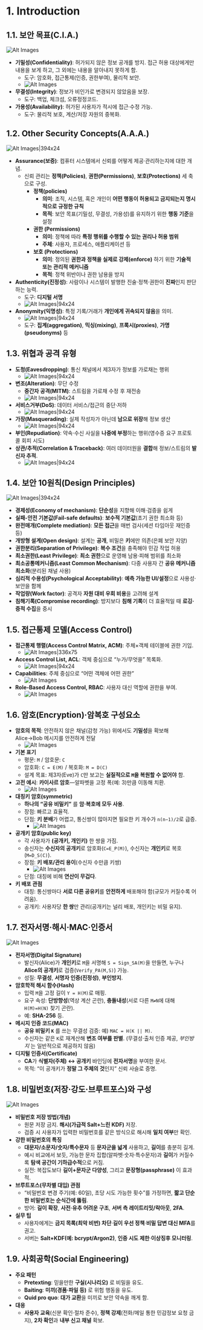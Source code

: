 # 1. Introduction
## 1.1. 보안 목표(C.I.A.)

![Alt Images](https://cdn.jsdelivr.net/gh/aliquis-facio/aliquis-facio.github.io@main/_image/2025-10-20-17-20-40.jpg?raw=true)

- **기밀성(Confidentiality)**: 허가되지 않은 정보 공개를 방지. 접근 허용 대상에게만 내용을 보게 하고, 그 외에는 내용을 알아내지 못하게 함.
	- 도구: 암호화, 접근통제(인증, 권한부여), 물리적 보안.
	- ![Alt Images](https://cdn.jsdelivr.net/gh/aliquis-facio/aliquis-facio.github.io@main/_image/2025-10-20-17-22-03.jpg?raw=true)
- **무결성(Integrity)**: 정보가 비인가로 변경되지 않았음을 보장.
	- 도구: 백업, 체크섬, 오류정정코드.
- **가용성(Availability)**: 허가된 사용자가 적시에 접근·수정 가능.
	- 도구: 물리적 보호, 계산/저장 자원의 중복화.

## 1.2. Other Security Concepts(A.A.A.)

![Alt Images|394x24](https://cdn.jsdelivr.net/gh/aliquis-facio/aliquis-facio.github.io@main/_image/2025-10-20-17-22-19.jpg?raw=true)

- **Assurance(보증)**: 컴퓨터 시스템에서 신뢰를 어떻게 제공·관리하는지에 대한 개념.
	- 신뢰 관리는 **정책(Policies)**, **권한(Permissions)**, **보호(Protections)** 세 축으로 구성.
		- **정책(policies)**
			- **의미**: 조직, 시스템, 혹은 개인이 **어떤 행동이 허용되고 금지되는지 명시적으로 규정한 규칙**
			- **목적**: 보안 목표(기밀성, 무결성, 가용성)를 유지하기 위한 **행동 기준**을 설정
		-  **권한 (Permissions)**
			- **의미**: 정책에 따라 **특정 행위를 수행할 수 있는 권리나 허용 범위**
			- **주체**: 사용자, 프로세스, 애플리케이션 등
		-  **보호 (Protections)**
			- **의미**: 정의된 **권한과 정책을 실제로 강제(enforce)** 하기 위한 **기술적 또는 관리적 메커니즘**
			- **목적**: 정책 위반이나 권한 남용을 방지
- **Authenticity(진정성)**: 사람이나 시스템이 발행한 진술·정책·권한이 **진짜**인지 판단하는 능력.
	- 도구: **디지털 서명**
	- ![Alt Images|94x24](https://cdn.jsdelivr.net/gh/aliquis-facio/aliquis-facio.github.io@main/_image/2025-10-20-17-22-50.jpg?raw=true)
- **Anonymity(익명성)**: 특정 기록/거래가 **개인에게 귀속되지 않음**을 의미.
	- ![Alt Images|94x24](https://cdn.jsdelivr.net/gh/aliquis-facio/aliquis-facio.github.io@main/_image/2025-10-20-17-23-01.jpg?raw=true)
	- 도구: **집계(aggregation)**, **믹싱(mixing)**, **프록시(proxies)**, **가명(pseudonyms)** 등

## 1.3. 위협과 공격 유형

- **도청(Eavesdropping)**: 통신 채널에서 제3자가 정보를 가로채는 행위
	- ![Alt Images|94x24](https://cdn.jsdelivr.net/gh/aliquis-facio/aliquis-facio.github.io@main/_image/2025-10-20-17-23-15.jpg?raw=true)
- **변조(Alteration)**: 무단 수정
	- **중간자 공격(MITM)**: 스트림을 가로채 수정 후 재전송
	- ![Alt Images|94x24](https://cdn.jsdelivr.net/gh/aliquis-facio/aliquis-facio.github.io@main/_image/2025-10-20-17-23-32.jpg?raw=true)
- **서비스거부(DoS)**: 데이터 서비스/접근의 중단·저하
	- ![Alt Images|94x24](https://cdn.jsdelivr.net/gh/aliquis-facio/aliquis-facio.github.io@main/_image/2025-10-20-17-23-57.jpg?raw=true)
- **가장(Masquerading)**: 실제 작성자가 아닌데 **남으로 위장**해 정보 생산
	- ![Alt Images|94x24](https://cdn.jsdelivr.net/gh/aliquis-facio/aliquis-facio.github.io@main/_image/2025-10-20-17-24-08.jpg?raw=true)
- **부인(Repudiation)**: 약속·수신 사실을 **나중에 부정**하는 행위(영수증 요구 프로토콜 회피 시도)
- **상관/추적(Correlation & Traceback)**: 여러 데이터원을 **결합**해 정보/스트림의 **발신자 추적**.
	- ![Alt Images|94x24](https://cdn.jsdelivr.net/gh/aliquis-facio/aliquis-facio.github.io@main/_image/2025-10-20-17-24-26.jpg?raw=true)

## 1.4. 보안 10원칙(Design Principles)

![Alt Images|394x24](https://cdn.jsdelivr.net/gh/aliquis-facio/aliquis-facio.github.io@main/_image/2025-10-20-17-24-35.jpg?raw=true)

- **경제성(Economy of mechanism)**: **단순성**을 지향해 이해·검증을 쉽게
- **실패-안전 기본값(Fail-safe defaults)**: **보수적 기본값**(초기 권한 최소화 등)
- **완전매개(Complete mediation)**: **모든 접근**을 매번 검사(세션 타임아웃 재인증 등)
- **개방형 설계(Open design)**: 설계는 **공개**, 비밀은 **키**에만 의존(은폐 보안 지양)
- **권한분리(Separation of Privilege)**: **복수 조건**을 충족해야 민감 작업 허용
- **최소권한(Least Privilege)**: **최소 권한**으로 운영해 남용·피해 범위를 최소화
- **최소공통메커니즘(Least Common Mechanism)**: 다중 사용자 간 **공유 메커니즘 최소화**(분리된 채널 사용)
- **심리적 수용성(Psychological Acceptability)**: **예측 가능한 UI/설정**으로 사용성·보안을 함께
- **작업량(Work factor)**: 공격자 **자원 대비 우회 비용**을 고려해 설계
- **침해기록(Compromise recording)**: 방지보다 **침해 기록**이 더 효율적일 때 **로깅·증적 수집**을 중시

## 1.5. 접근통제 모델(Access Control)

- **접근통제 행렬(Access Control Matrix, ACM)**: 주체×객체 테이블에 권한 기입.
	- ![Alt Images|336x75](https://cdn.jsdelivr.net/gh/aliquis-facio/aliquis-facio.github.io@main/_image/2025-10-20-17-24-59.jpg?raw=true)
- **Access Control List, ACL**: 객체 중심으로 “누가/무엇을” 목록화.
	- ![Alt Images|94x24](https://cdn.jsdelivr.net/gh/aliquis-facio/aliquis-facio.github.io@main/_image/2025-10-20-17-25-03.jpg?raw=true)
- **Capabilities**: 주체 중심으로 “어떤 객체에 어떤 권한”
	- ![Alt Images](https://cdn.jsdelivr.net/gh/aliquis-facio/aliquis-facio.github.io@main/_image/2025-10-20-17-25-11.jpg?raw=true)
- **Role-Based Access Control, RBAC**: 사용자 대신 역할에 권한을 부여.
	- ![Alt Images](https://cdn.jsdelivr.net/gh/aliquis-facio/aliquis-facio.github.io@main/_image/2025-10-20-17-25-18.jpg?raw=true)

## 1.6. 암호(Encryption)·암복호 구성요소

- **암호의 목적**: 안전하지 않은 채널(감청 가능) 위에서도 **기밀성**을 확보해 Alice→Bob 메시지를 안전하게 전달
	- ![Alt Images](https://cdn.jsdelivr.net/gh/aliquis-facio/aliquis-facio.github.io@main/_image/2025-10-20-17-25-32.jpg?raw=true)
- **기본 표기**
    - 평문: `M` / 암호문: `C`
    - 암호화: `C = E(M)` / 복호화: `M = D(C)`
    - 설계 목표: 제3자(Eve)가 `C`만 보고는 **실질적으로 `M`을 복원할 수 없어야** 함.
- **고전 예시**: **카이사르 암호**—알파벳을 고정 폭(예: 3)만큼 이동해 치환.
	- ![Alt Images](https://cdn.jsdelivr.net/gh/aliquis-facio/aliquis-facio.github.io@main/_image/2025-10-20-17-25-39.jpg?raw=true)
- **대칭키 암호(symmetric)**
    - **하나의 “공유 비밀키”** 를 **암·복호에 모두 사용**.
    - 장점: 빠르고 효율적.
    - 단점: **키 분배**가 어렵고, 통신쌍이 많아지면 필요한 키 개수가 `n(n−1)/2`로 급증.
	    - ![Alt Images](https://cdn.jsdelivr.net/gh/aliquis-facio/aliquis-facio.github.io@main/_image/2025-10-20-17-25-46.jpg?raw=true)
- **공개키 암호(public key)**
    - 각 사용자가 **(공개키, 개인키)** 한 쌍을 가짐.
    - 송신자는 **수신자의 공개키**로 암호화(`C=E_P(M)`), 수신자는 **개인키**로 복호(`M=D_S(C)`).
    - 장점: **키 배포/관리 용이**(수신자 수만큼 키쌍)
	    - ![Alt Images](https://cdn.jsdelivr.net/gh/aliquis-facio/aliquis-facio.github.io@main/_image/2025-10-20-17-25-55.jpg?raw=true)
    - 단점: 대칭에 비해 **연산이 무겁다**.
- **키 배포 관점**
    - 대칭: 통신쌍마다 **서로 다른 공유키**를 **안전하게** 배포해야 함(규모가 커질수록 어려움).
    - 공개키: 사용자당 **한 쌍**만 관리(공개키는 널리 배포, 개인키는 비밀 유지).

## 1.7. 전자서명·해시·MAC·인증서

![Alt Images](https://cdn.jsdelivr.net/gh/aliquis-facio/aliquis-facio.github.io@main/_image/2025-10-20-17-26-34.jpg?raw=true)

- **전자서명(Digital Signature)**
    - 발신자(Alice)가 **개인키**로 `M`을 서명해 `S = Sign_SA(M)`을 만들면, 누구나 **Alice의 공개키**로 검증(`Verify_PA(M,S)`) 가능.
    - 성질: **무결성**, **서명자 인증(진정성)**, **부인방지**.
- **암호학적 해시 함수(Hash)**
    - 입력 `M`을 고정 길이 `Y = H(M)`로 매핑.
    - 요구 속성: **단방향성**(역상 계산 곤란), **충돌내성**(서로 다른 `M≠N`에 대해 `H(M)=H(N)` 찾기 곤란).
    - 예: **SHA-256** 등.
- **메시지 인증 코드(MAC)**
    - **공유 비밀키 `K`** 를 쓰는 무결성 검증: 예) `MAC = H(K || M)`.
    - 수신자는 같은 `K`로 재계산해 **변조 여부를 판별**. (무결성·출처 인증 제공, _부인방지_ 는 일반적으로 제공하지 않음)
- **디지털 인증서(Certificate)**
    - **CA**가 **식별자(주체) ↔ 공개키** 바인딩에 **전자서명**을 부여한 문서.
    - 목적: “이 공개키가 **정말 그 주체의 것**인지” 신뢰 사슬로 증명.

## 1.8. 비밀번호(저장·강도·브루트포스)와 구성

![Alt Images](https://cdn.jsdelivr.net/gh/aliquis-facio/aliquis-facio.github.io@main/_image/2025-10-20-17-26-46.jpg?raw=true)

- **비밀번호 저장 방법(개념)**
    - 원문 저장 금지. **해시(가급적 Salt+느린 KDF)** 저장.
    - 검증 시 사용자가 입력한 비밀번호를 같은 방식으로 해시해 **일치 여부**만 확인.
- **강한 비밀번호의 특징**
    - **대문자/소문자/숫자/특수문자** 등 **문자군을 넓게** 사용하고, **길이**를 충분히 길게.
    - 예시 비교에서 보듯, 가능한 문자 집합(알파벳·숫자·특수문자)과 **길이**가 커질수록 **탐색 공간이 기하급수적**으로 커짐.
    - 실전: 복잡도보다 **길이+문자군 다양성**, 그리고 **문장형(passphrase)** 이 효과적.
- **브루트포스(무차별 대입) 관점**
    - “비밀번호 변경 주기(예: 60일), 초당 시도 가능한 횟수”를 가정하면, **짧고 단순한 비밀번호는 순식간에 뚫림**.
    - 방어: **길이 확장**, **사전·유추 어려운 구조**, **서버 측 레이트리밋/락아웃**, **2FA**.
- **실무 팁**
    - 사용자에게는 **금지 목록(최악 비번) 차단**·**길이 우선 정책**·**비밀 답변 대신 MFA**를 권고.
    - 서버는 **Salt+KDF(예: bcrypt/Argon2)**, **인증 시도 제한**·**이상징후 모니터링**.

## 1.9. 사회공학(Social Engineering)

- **주요 패턴**
    - **Pretexting**: 믿을만한 **구실(시나리오)** 로 비밀을 유도.
    - **Baiting**: **미끼(경품·파일 등)** 로 위험 행동을 유도.
    - **Quid pro quo**: **대가 교환**을 미끼로 보안 약속을 깨게 함.
- **대응**
    - **사용자 교육**(신분 확인·절차 준수), **정책 강제**(전화/메일 통한 민감정보 요청 금지), **2차 확인**과 **내부 신고 채널** 확보.